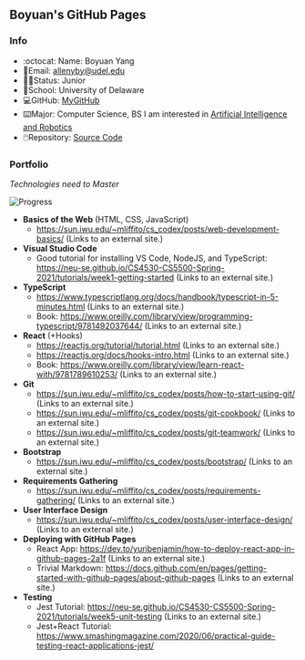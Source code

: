 ## Boyuan's GitHub Pages

### Info
- :octocat: Name: Boyuan Yang
- 📧Email: allenyby@udel.edu
- 👨‍🎓Status: Junior
- 🏫School: University of Delaware
- 💻GitHub: [MyGitHub](https://github.com/boyuan1228)
- ⌨️Major: Computer Science, BS I am interested in [Artificial Intelligence and Robotics](https://www.cis.udel.edu/research/artificial-intelligence/)
- 🖱️Repository: [Source Code](https://github.com/boyuan1228/boyuan1228.github.io/blob/main/README.md)


### **Portfolio**

*Technologies need to Master*

![Progress](https://wallhaven.cc/w/p8mey9)

- **Basics of the Web** (HTML, CSS, JavaScript)
  - https://sun.iwu.edu/~mliffito/cs_codex/posts/web-development-basics/ (Links to an external site.)
- **Visual Studio Code**
  - Good tutorial for installing VS Code, NodeJS, and TypeScript: https://neu-se.github.io/CS4530-CS5500-Spring-2021/tutorials/week1-getting-started (Links to an external site.)
- **TypeScript**
  - https://www.typescriptlang.org/docs/handbook/typescript-in-5-minutes.html (Links to an external site.)
  - Book: https://www.oreilly.com/library/view/programming-typescript/9781492037644/ (Links to an external site.)
- **React** (+Hooks)
  - https://reactjs.org/tutorial/tutorial.html (Links to an external site.)
  - https://reactjs.org/docs/hooks-intro.html (Links to an external site.)
  - Book: https://www.oreilly.com/library/view/learn-react-with/9781789610253/ (Links to an external site.)
- **Git**
  - https://sun.iwu.edu/~mliffito/cs_codex/posts/how-to-start-using-git/ (Links to an external site.)
  - https://sun.iwu.edu/~mliffito/cs_codex/posts/git-cookbook/ (Links to an external site.)
  - https://sun.iwu.edu/~mliffito/cs_codex/posts/git-teamwork/ (Links to an external site.)
- **Bootstrap**
  - https://sun.iwu.edu/~mliffito/cs_codex/posts/bootstrap/ (Links to an external site.)
- **Requirements Gathering**
  - https://sun.iwu.edu/~mliffito/cs_codex/posts/requirements-gathering/ (Links to an external site.)
- **User Interface Design**
  - https://sun.iwu.edu/~mliffito/cs_codex/posts/user-interface-design/ (Links to an external site.)
- **Deploying with GitHub Pages**
  - React App: https://dev.to/yuribenjamin/how-to-deploy-react-app-in-github-pages-2a1f (Links to an external site.)
  - Trivial Markdown: https://docs.github.com/en/pages/getting-started-with-github-pages/about-github-pages (Links to an external site.)
- **Testing**
  - Jest Tutorial: https://neu-se.github.io/CS4530-CS5500-Spring-2021/tutorials/week5-unit-testing (Links to an external site.)
  - Jest+React Tutorial: https://www.smashingmagazine.com/2020/06/practical-guide-testing-react-applications-jest/
